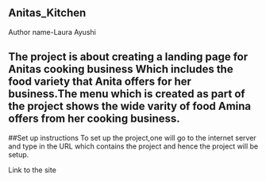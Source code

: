 Anitas_Kitchen
---
Author name-Laura Ayushi

The project is about creating a landing page for Anitas cooking business
Which includes the food variety that Anita offers for her business.The 
menu which is created as part of the project shows the wide varity of food
Amina offers from her cooking business.
---
##Set up instructions
To set up the project,one will go to the internet server and type in the URL 
which contains the project and hence the project will be setup.

Link to the site
